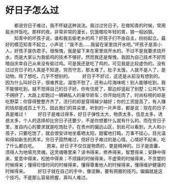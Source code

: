 # 好日子怎么过
　　都说穷日子难过，我不怀疑这种说法。我过过穷日子。在做知青的时候，常用盐水拌饭吃。那样的夜，非常非常的漫长，饥饿噬咬年轻的胃，狼一般凶狠。 
　　知青中的坏孩子说，谁和我去偷老乡的鸡？好孩子们不由自主，纷纷起立。最好的模范知青不起立，小声说：“我不去……我留在家里烧开水吧。”坏孩子是真小人，好孩子是伪君子。很惭愧，我是留下来在家里烧开水的。不过不是我要求烧开水，而是大家认为我偷鸡的技术不够好。然而我还是惭愧，我因为自己技术不好而暗自庆幸自己从来没有偷过鸡。可是我还是吃了鸡的，可见我是比较虚伪的。没有过过穷日子的人真是不知道，穷而守志，那太难了。肚子太饿，人就不是人了，是动物。除了想吃，几乎不想别的。 
　　好日子不好过，这还是从前没有想到的。因为什么叫好日子，很难界定。温饱不愁了，还有山珍海味呢！别人能够吃到，我不能够吃到，就不觉得自己的日子好。你有住房了，那边却竖起了别墅；公共汽车不拥挤了，大路上却跑过一辆辆私人的豪华轿车；你开始吃肉了，时尚标榜的却是吃野菜；你穿得整整齐齐了，流行的却是穿得越少越好；你的工资提高了，有人赚的钱却是成百上千万。因此我们的耳朵里，听到的一片声音，都是说：现在的日子真是难过！ 
　　好日子是难过得多，好日子弹性太大，物质太多，信息太多，诱惑太多，个人的选择却比穷日子还要少，不是你想要什么就有什么的。而在穷日子里，发自内心的要求就是吃饱肚子。在贵州的偏远山区，到处可以看到，大人和小孩子，只要吃饱了，就会很安详地坐着晒太阳，甜蜜地打盹，万事不挂心，目光温和得如新生的羔羊。穷日子固然难过，但好日子难过的是心情。心情好不起来，吃了什么都白吃。 
　　原来，好日子不仅仅是物质的，更是精神的。日子是皮囊，须得人为地填充灵魂。这灵魂哪里来？读书得来，修养得来，智慧得来；安静中得来，爱意中得来，松弛中得来；不烦躁的时候得来，不虚荣的时候得来，不贪婪的时候得来；懂得珍惜时间的时候得来，懂得尊重他人的时候得来，懂得维护健康的时候得来。 
　　好日子就在自己的手中，像泥鳅，要有把握的技巧。偏偏就是这个技巧，不是那么容易把握，真叫人难过。
 